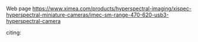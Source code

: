 Web page
https://www.ximea.com/products/hyperspectral-imaging/xispec-hyperspectral-miniature-cameras/imec-sm-range-470-620-usb3-hyperspectral-camera

citing: 